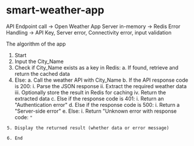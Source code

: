 ﻿# smart-weather-app
API Endpoint call -> Open Weather App
Server in-memory -> Redis
Error Handling -> API Key, Server error, Connectivity error, input validation

The algorithm of the app 

1. Start
2. Input the City_Name
3. Check if City_Name exists as a key in Redis:
    a. If found, retrieve and return the cached data
4. Else:
    a. Call the weather API with City_Name
    b. If the API response code is 200:
        i. Parse the JSON response
        ii. Extract the required weather data
        iii. Optionally store the result in Redis for caching
        iv. Return the extracted data
    c. Else if the response code is 401:
        i. Return an "Authentication error"
    d. Else if the response code is 500:
        i. Return a "Server-side error"
    e. Else:
        i. Return "Unknown error with response code: <code>"
5. Display the returned result (whether data or error message)
6. End


